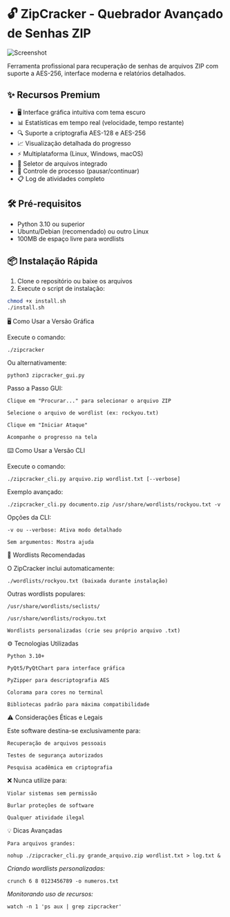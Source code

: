 # 🔓 ZipCracker - Quebrador Avançado de Senhas ZIP

![Screenshot](screenshot.png)

Ferramenta profissional para recuperação de senhas de arquivos ZIP com suporte a AES-256, interface moderna e relatórios detalhados.

## ✨ Recursos Premium

- 🖥️ Interface gráfica intuitiva com tema escuro
- 📊 Estatísticas em tempo real (velocidade, tempo restante)
- 🔍 Suporte a criptografia AES-128 e AES-256
- 📈 Visualização detalhada do progresso
- ⚡ Multiplataforma (Linux, Windows, macOS)
- 📁 Seletor de arquivos integrado
- 🛑 Controle de processo (pausar/continuar)
- 📋 Log de atividades completo

## 🛠️ Pré-requisitos

- Python 3.10 ou superior
- Ubuntu/Debian (recomendado) ou outro Linux
- 100MB de espaço livre para wordlists

## 📦 Instalação Rápida

1. Clone o repositório ou baixe os arquivos
2. Execute o script de instalação:

```bash
chmod +x install.sh
./install.sh
```

🖥️ Como Usar a Versão Gráfica

Execute o comando:

`./zipcracker`

Ou alternativamente:

`python3 zipcracker_gui.py`

Passo a Passo GUI:

    Clique em "Procurar..." para selecionar o arquivo ZIP

    Selecione o arquivo de wordlist (ex: rockyou.txt)

    Clique em "Iniciar Ataque"

    Acompanhe o progresso na tela

⌨️ Como Usar a Versão CLI

Execute o comando:

`./zipcracker_cli.py arquivo.zip wordlist.txt [--verbose]`

Exemplo avançado:

`./zipcracker_cli.py documento.zip /usr/share/wordlists/rockyou.txt -v`

Opções da CLI:

    -v ou --verbose: Ativa modo detalhado

    Sem argumentos: Mostra ajuda

📂 Wordlists Recomendadas

O ZipCracker inclui automaticamente:

    ./wordlists/rockyou.txt (baixada durante instalação)

Outras wordlists populares:

    /usr/share/wordlists/seclists/

    /usr/share/wordlists/rockyou.txt

    Wordlists personalizadas (crie seu próprio arquivo .txt)

⚙️ Tecnologias Utilizadas

    Python 3.10+

    PyQt5/PyQtChart para interface gráfica

    PyZipper para descriptografia AES

    Colorama para cores no terminal

    Bibliotecas padrão para máxima compatibilidade

⚠️ Considerações Éticas e Legais

Este software destina-se exclusivamente para:

    Recuperação de arquivos pessoais

    Testes de segurança autorizados

    Pesquisa acadêmica em criptografia

❌ Nunca utilize para:

    Violar sistemas sem permissão

    Burlar proteções de software

    Qualquer atividade ilegal

💡 Dicas Avançadas

    Para arquivos grandes:
    
```
nohup ./zipcracker_cli.py grande_arquivo.zip wordlist.txt > log.txt &
```

*Criando wordlists personalizadas:*
    
`crunch 6 8 0123456789 -o numeros.txt`

*Monitorando uso de recursos:*

`watch -n 1 'ps aux | grep zipcracker'`

